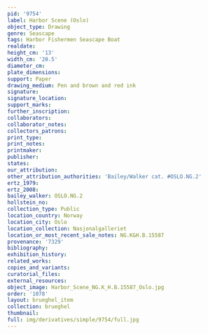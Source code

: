 ```yaml
---
pid: '9754'
label: Harbor Scene (Oslo)
object_type: Drawing
genre: Seascape
tags: Harbor Fishermen Seascape Boat
realdate: 
height_cm: '13'
width_cm: '20.5'
diameter_cm: 
plate_dimensions: 
support: Paper
drawing_medium: Pen and brown and red ink
signature: 
signature_location: 
support_marks: 
further_inscription: 
collaborators: 
collaborator_notes: 
collectors_patrons: 
print_type: 
print_notes: 
printmaker: 
publisher: 
states: 
our_attribution: 
other_attribution_authorities: 'Bailey/Walker cat. #OSLO.NG.2'
ertz_1979: 
ertz_2008: 
bailey_walker: OSLO.NG.2
hollstein_no: 
collection_type: Public
location_country: Norway
location_city: Oslo
location_collection: Nasjonalgalleriet
location_or_most_recent_sale_notes: NG.K&H.B.15587
provenance: '7329'
bibliography: 
exhibition_history: 
related_works: 
copies_and_variants: 
curatorial_files: 
external_resources: 
object_image: Harbor_Scene_NG.K_H.B.15587_Oslo.jpg
order: '1078'
layout: brueghel_item
collection: brueghel
thumbnail: 
full: img/derivatives/simple/9754/full.jpg
---
```

